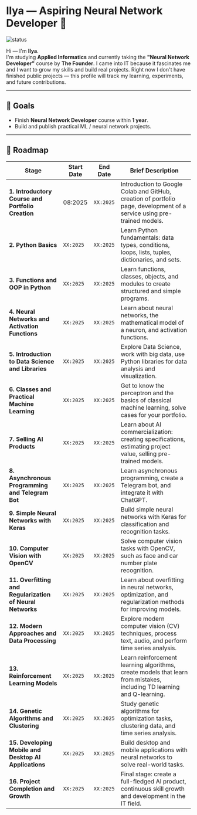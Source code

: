 # Ilya — Aspiring Neural Network Developer 👋

![status](https://img.shields.io/badge/status-learning-yellow)

Hi — I'm **Ilya**.  
I'm studying **Applied Informatics** and currently taking the **"Neural Network Developer"** course by **The Founder**. I came into IT because it fascinates me and I want to grow my skills and build real projects. Right now I don't have finished public projects — this profile will track my learning, experiments, and future contributions.

---

## 🎯 Goals
- Finish **Neural Network Developer** course within **1 year**.
- Build and publish practical ML / neural network projects.

---

## 🚧 Roadmap

| Stage                                                     | Start Date | End Date | Brief Description                                                                                                       |
| --------------------------------------------------------- | ---------- | -------- | ----------------------------------------------------------------------------------------------------------------------- |
| **1. Introductory Course and Portfolio Creation**         | 08:2025    | `XX:2025`  | Introduction to Google Colab and GitHub, creation of portfolio page, development of a service using pre-trained models. |
| **2. Python Basics**                                      | `XX:2025`    | `XX:2025`  | Learn Python fundamentals: data types, conditions, loops, lists, tuples, dictionaries, and sets.                        |
| **3. Functions and OOP in Python**                        | `XX:2025`    | `XX:2025`  | Learn functions, classes, objects, and modules to create structured and simple programs.                                |
| **4. Neural Networks and Activation Functions**           | `XX:2025`    | `XX:2025`  | Learn about neural networks, the mathematical model of a neuron, and activation functions.                              |
| **5. Introduction to Data Science and Libraries**         | `XX:2025`    | `XX:2025`  | Explore Data Science, work with big data, use Python libraries for data analysis and visualization.                     |
| **6. Classes and Practical Machine Learning**             | `XX:2025`    | `XX:2025`  | Get to know the perceptron and the basics of classical machine learning, solve cases for your portfolio.                |
| **7. Selling AI Products**                                | `XX:2025`    | `XX:2025`  | Learn about AI commercialization: creating specifications, estimating project value, selling pre-trained models.        |
| **8. Asynchronous Programming and Telegram Bot**          | `XX:2025`    | `XX:2025`  | Learn asynchronous programming, create a Telegram bot, and integrate it with ChatGPT.                                   |
| **9. Simple Neural Networks with Keras**                  | `XX:2025`    | `XX:2025`  | Build simple neural networks with Keras for classification and recognition tasks.                                       |
| **10. Computer Vision with OpenCV**                       | `XX:2025`    | `XX:2025`  | Solve computer vision tasks with OpenCV, such as face and car number plate recognition.                                 |
| **11. Overfitting and Regularization of Neural Networks** | `XX:2025`    | `XX:2025`  | Learn about overfitting in neural networks, optimization, and regularization methods for improving models.              |
| **12. Modern Approaches and Data Processing**             | `XX:2025`    | `XX:2025`  | Explore modern computer vision (CV) techniques, process text, audio, and perform time series analysis.                  |
| **13. Reinforcement Learning Models**                     | `XX:2025`    | `XX:2025`  | Learn reinforcement learning algorithms, create models that learn from mistakes, including TD learning and Q-learning.  |
| **14. Genetic Algorithms and Clustering**                 | `XX:2025`    | `XX:2025`  | Study genetic algorithms for optimization tasks, clustering data, and time series analysis.                             |
| **15. Developing Mobile and Desktop AI Applications**     | `XX:2025`    | `XX:2025`  | Build desktop and mobile applications with neural networks to solve real-world tasks.                                   |
| **16. Project Completion and Growth**                     | `XX:2025`    | `XX:2025`  | Final stage: create a full-fledged AI product, continuous skill growth and development in the IT field.                 |
